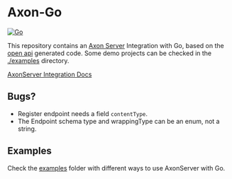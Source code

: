 # Axon-Go

[![Go](https://github.com/manuelarte/axonserver-connector-go/actions/workflows/go.yml/badge.svg)](https://github.com/manuelarte/axon-go/actions/workflows/go.yml)

This repository contains an [Axon Server][axon-server] Integration with Go, based on the [open api][axon-server-integration-swagger-ui] generated code.
Some demo projects can be checked in the [./examples](./examples) directory.

[AxonServer Integration Docs](https://docs.axoniq.io/axon-server-reference/v2025.0/axon-server/administration/integration/)

## Bugs?

+ Register endpoint needs a field `contentType`.
+ The Endpoint schema type and wrappingType can be an enum, not a string.

## Examples

Check the [examples](./examples) folder with different ways to use AxonServer with Go.


[axon-server]: https://axoniq.io/product-overview/axon-server
[axon-server-integration-swagger-ui]: http://localhost:8024/swagger-ui
